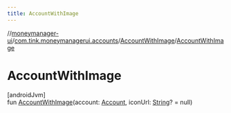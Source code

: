 ```yaml
---
title: AccountWithImage
---
```

//[moneymanager-ui](../../../index.html)/[com.tink.moneymanagerui.accounts](../index.html)/[AccountWithImage](index.html)/[AccountWithImage](-account-with-image.html)



# AccountWithImage



[androidJvm]\
fun [AccountWithImage](-account-with-image.html)(account: [Account](../../com.tink.model.account/-account/index.html), iconUrl: [String](https://kotlinlang.org/api/latest/jvm/stdlib/kotlin/-string/index.html)? = null)




